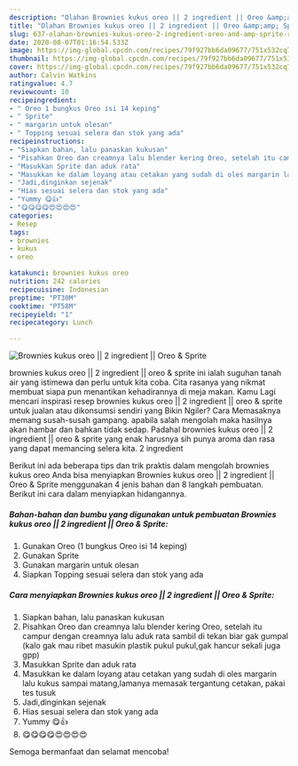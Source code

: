 ```yaml
---
description: "Olahan Brownies kukus oreo || 2 ingredient || Oreo &amp;amp; Sprite | Resep Membuat Brownies kukus oreo || 2 ingredient || Oreo &amp;amp; Sprite Yang Enak Banget"
title: "Olahan Brownies kukus oreo || 2 ingredient || Oreo &amp;amp; Sprite | Resep Membuat Brownies kukus oreo || 2 ingredient || Oreo &amp;amp; Sprite Yang Enak Banget"
slug: 637-olahan-brownies-kukus-oreo-2-ingredient-oreo-and-amp-sprite-resep-membuat-brownies-kukus-oreo-2-ingredient-oreo-and-amp-sprite-yang-enak-banget
date: 2020-08-07T01:16:54.533Z
image: https://img-global.cpcdn.com/recipes/79f927bb6da09677/751x532cq70/brownies-kukus-oreo-2-ingredient-oreo-sprite-foto-resep-utama.jpg
thumbnail: https://img-global.cpcdn.com/recipes/79f927bb6da09677/751x532cq70/brownies-kukus-oreo-2-ingredient-oreo-sprite-foto-resep-utama.jpg
cover: https://img-global.cpcdn.com/recipes/79f927bb6da09677/751x532cq70/brownies-kukus-oreo-2-ingredient-oreo-sprite-foto-resep-utama.jpg
author: Calvin Watkins
ratingvalue: 4.7
reviewcount: 10
recipeingredient:
- " Oreo 1 bungkus Oreo isi 14 keping"
- " Sprite"
- " margarin untuk olesan"
- " Topping sesuai selera dan stok yang ada"
recipeinstructions:
- "Siapkan bahan, lalu panaskan kukusan"
- "Pisahkan Oreo dan creamnya lalu blender kering Oreo, setelah itu campur dengan creamnya lalu aduk rata sambil di tekan biar gak gumpal (kalo gak mau ribet masukin plastik pukul pukul,gak hancur sekali juga gpp)"
- "Masukkan Sprite dan aduk rata"
- "Masukkan ke dalam loyang atau cetakan yang sudah di oles margarin lalu kukus sampai matang,lamanya memasak tergantung cetakan, pakai tes tusuk"
- "Jadi,dinginkan sejenak"
- "Hias sesuai selera dan stok yang ada"
- "Yummy 😋👍"
- "😋😋😋😋😍😍😍😍"
categories:
- Resep
tags:
- brownies
- kukus
- oreo

katakunci: brownies kukus oreo 
nutrition: 242 calories
recipecuisine: Indonesian
preptime: "PT30M"
cooktime: "PT58M"
recipeyield: "1"
recipecategory: Lunch

---
```



![Brownies kukus oreo || 2 ingredient || Oreo &amp; Sprite](https://img-global.cpcdn.com/recipes/79f927bb6da09677/751x532cq70/brownies-kukus-oreo-2-ingredient-oreo-sprite-foto-resep-utama.jpg)


brownies kukus oreo || 2 ingredient || oreo &amp; sprite ini ialah suguhan tanah air yang istimewa dan perlu untuk kita coba. Cita rasanya yang nikmat membuat siapa pun menantikan kehadirannya di meja makan.
Kamu Lagi mencari inspirasi resep brownies kukus oreo || 2 ingredient || oreo &amp; sprite untuk jualan atau dikonsumsi sendiri yang Bikin Ngiler? Cara Memasaknya memang susah-susah gampang. apabila salah mengolah maka hasilnya akan hambar dan bahkan tidak sedap. Padahal brownies kukus oreo || 2 ingredient || oreo &amp; sprite yang enak harusnya sih punya aroma dan rasa yang dapat memancing selera kita.
 2 ingredient 

Berikut ini ada beberapa tips dan trik praktis dalam mengolah brownies kukus oreo  Anda bisa menyiapkan Brownies kukus oreo || 2 ingredient || Oreo &amp; Sprite menggunakan 4 jenis bahan dan 8 langkah pembuatan. Berikut ini cara dalam menyiapkan hidangannya.

<!--inarticleads1-->

##### Bahan-bahan dan bumbu yang digunakan untuk pembuatan Brownies kukus oreo || 2 ingredient || Oreo &amp; Sprite:

1. Gunakan  Oreo (1 bungkus Oreo isi 14 keping)
1. Gunakan  Sprite
1. Gunakan  margarin untuk olesan
1. Siapkan  Topping sesuai selera dan stok yang ada




<!--inarticleads2-->

##### Cara menyiapkan Brownies kukus oreo || 2 ingredient || Oreo &amp; Sprite:

1. Siapkan bahan, lalu panaskan kukusan
1. Pisahkan Oreo dan creamnya lalu blender kering Oreo, setelah itu campur dengan creamnya lalu aduk rata sambil di tekan biar gak gumpal (kalo gak mau ribet masukin plastik pukul pukul,gak hancur sekali juga gpp)
1. Masukkan Sprite dan aduk rata
1. Masukkan ke dalam loyang atau cetakan yang sudah di oles margarin lalu kukus sampai matang,lamanya memasak tergantung cetakan, pakai tes tusuk
1. Jadi,dinginkan sejenak
1. Hias sesuai selera dan stok yang ada
1. Yummy 😋👍
1. 😋😋😋😋😍😍😍😍




 Semoga bermanfaat dan selamat mencoba!
